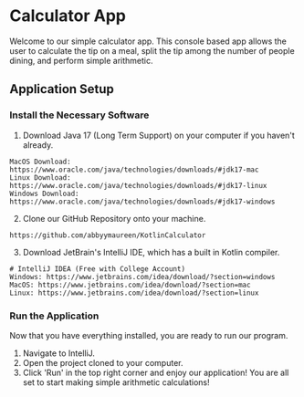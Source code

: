 # Calculator App
Welcome to our simple calculator app. This console based app allows the user to calculate
the tip on a meal, split the tip among the number of people dining, and perform
simple arithmetic.

## Application Setup
### Install the Necessary Software
1. Download Java 17 (Long Term Support) on your computer if you haven't already.
```
MacOS Download: https://www.oracle.com/java/technologies/downloads/#jdk17-mac
Linux Download: https://www.oracle.com/java/technologies/downloads/#jdk17-linux
Windows Download: https://www.oracle.com/java/technologies/downloads/#jdk17-windows
```

2. Clone our GitHub Repository onto your machine.
```
https://github.com/abbyymaureen/KotlinCalculator
```

3. Download JetBrain's IntelliJ IDE, which has a built in Kotlin compiler.
```
# IntelliJ IDEA (Free with College Account)
Windows: https://www.jetbrains.com/idea/download/?section=windows
MacOS: https://www.jetbrains.com/idea/download/?section=mac
Linux: https://www.jetbrains.com/idea/download/?section=linux
```

### Run the Application
Now that you have everything installed, you are ready to run our program.
1. Navigate to IntelliJ.
2. Open the project cloned to your computer.
3. Click 'Run' in the top right corner and enjoy our application! You are all set to start making simple arithmetic calculations!